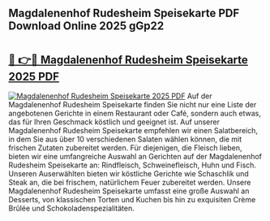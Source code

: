 ## Magdalenenhof Rudesheim Speisekarte PDF Download Online 2025 gGp22

# <h2><a href="http://gccc1t1.nevu.top/?p=Magdalenenhof+Rudesheim+Speisekarte">🔗 👉🔴 Magdalenenhof Rudesheim Speisekarte 2025 PDF</a></h2>

[![Magdalenenhof Rudesheim Speisekarte 2025 PDF](https://i.imgur.com/dBaPXMq.png)](http://gccc1t1.nevu.top/?p=Magdalenenhof+Rudesheim+Speisekarte)
Auf der Magdalenenhof Rudesheim Speisekarte finden Sie nicht nur eine Liste der angebotenen Gerichte in einem Restaurant oder Café, sondern auch etwas, das für Ihren Geschmack köstlich und geeignet ist. Auf unserer Magdalenenhof Rudesheim Speisekarte empfehlen wir einen Salatbereich, in dem Sie aus über 10 verschiedenen Salaten wählen können, die mit frischen Zutaten zubereitet werden. Für diejenigen, die Fleisch lieben, bieten wir eine umfangreiche Auswahl an Gerichten auf der Magdalenenhof Rudesheim Speisekarte an: Rindfleisch, Schweinefleisch, Huhn und Fisch. Unseren Auserwählten bieten wir köstliche Gerichte wie Schaschlik und Steak an, die bei frischem, natürlichem Feuer zubereitet werden. Unsere Magdalenenhof Rudesheim Speisekarte umfasst eine große Auswahl an Desserts, von klassischen Torten und Kuchen bis hin zu exquisiten Crème Brûlée und Schokoladenspezialitäten.

